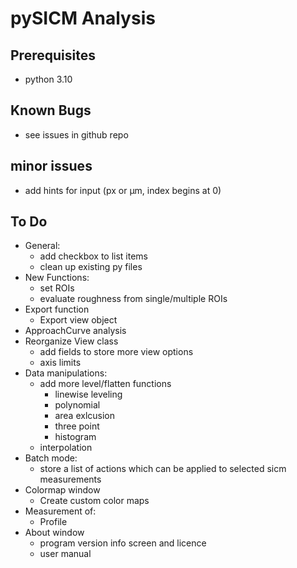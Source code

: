 # pySICM Analysis

## Prerequisites
- python 3.10

## Known Bugs
- see issues in github repo

## minor issues
  - add hints for input (px or µm, index begins at 0)

## To Do
- General:
  - add checkbox to list items
  - clean up existing py files
- New Functions:
  - set ROIs 
  - evaluate roughness from single/multiple ROIs
- Export function
  - Export view object
- ApproachCurve analysis
- Reorganize View class
  - add fields to store more view options
  - axis limits
- Data manipulations:
  - add more level/flatten functions
    - linewise leveling
    - polynomial
    - area exlcusion
    - three point
    - histogram
  - interpolation
- Batch mode:
  - store a list of actions which can be applied to selected sicm measurements
- Colormap window
  - Create custom color maps
- Measurement of:
  - Profile
- About window
  - program version info screen and licence
  - user manual
